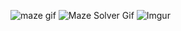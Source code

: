 ![maze gif](https://i.imgur.com/Ks3lnFe.gif)
![Maze Solver Gif](https://i.imgur.com/4fcFyHN.gif)
![Imgur](https://i.imgur.com/SX3gmJN.png)

